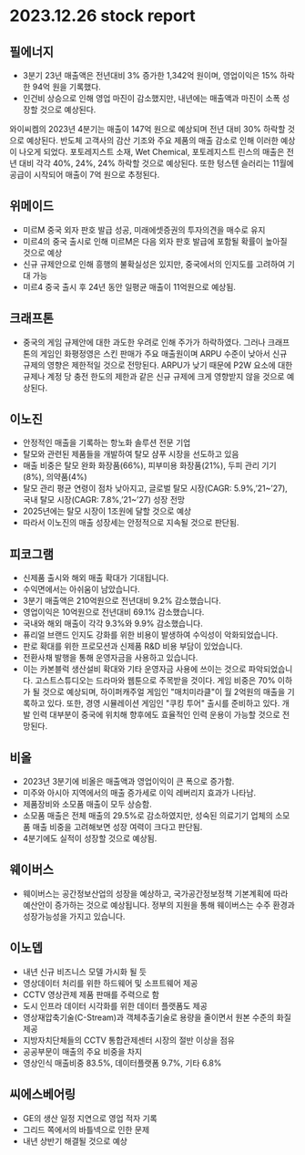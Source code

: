 # 2023.12.26 stock report
## 필에너지
- 3분기 23년 매출액은 전년대비 3% 증가한 1,342억 원이며, 영업이익은 15% 하락한 94억 원을 기록했다.
- 인건비 상승으로 인해 영업 마진이 감소했지만, 내년에는 매출액과 마진이 소폭 성장할 것으로 예상된다.

와이씨켐의 2023년 4분기는 매출이 147억 원으로 예상되며 전년 대비 30% 하락할 것으로 예상된다. 반도체 고객사의 감산 기조와 주요 제품의 매출 감소로 인해 이러한 예상이 나오게 되었다. 포토레지스트 소재, Wet Chemical, 포토레지스트 린스의 매출은 전년 대비 각각 40%, 24%, 24% 하락할 것으로 예상된다. 또한 텅스텐 슬러리는 11월에 공급이 시작되어 매출이 7억 원으로 추정된다.
## 위메이드
- 미르M 중국 외자 판호 발급 성공, 미래에셋증권의 투자의견을 매수로 유지
- 미르4의 중국 출시로 인해 미르M은 다음 외자 판호 발급에 포함될 확률이 높아질 것으로 예상
- 신규 규제안으로 인해 흥행의 불확실성은 있지만, 중국에서의 인지도를 고려하여 기대 가능
- 미르4 중국 출시 후 24년 동안 일평균 매출이 11억원으로 예상됨.
## 크래프톤
- 중국의 게임 규제안에 대한 과도한 우려로 인해 주가가 하락하였다. 그러나 크래프톤의 게임인 화평정영은 스킨 판매가 주요 매출원이며 ARPU 수준이 낮아서 신규 규제의 영향은 제한적일 것으로 전망된다. ARPU가 낮기 때문에 P2W 요소에 대한 규제나 계정 당 충전 한도의 제한과 같은 신규 규제에 크게 영향받지 않을 것으로 예상된다.
## 이노진
- 안정적인 매출을 기록하는 항노화 솔루션 전문 기업
- 탈모와 관련된 제품들을 개발하여 탈모 샴푸 시장을 선도하고 있음
- 매출 비중은 탈모 완화 화장품(66%), 피부미용 화장품(21%), 두피 관리 기기(8%), 의약품(4%)
- 탈모 관리 평균 연령이 점차 낮아지고, 글로벌 탈모 시장(CAGR: 5.9%,’21~’27), 국내 탈모 시장(CAGR: 7.8%,’21~’27) 성장 전망
- 2025년에는 탈모 시장이 1조원에 달할 것으로 예상
- 따라서 이노진의 매출 성장세는 안정적으로 지속될 것으로 판단됨.
## 피코그램
- 신제품 출시와 해외 매출 확대가 기대됩니다.
- 수익면에서는 아쉬움이 남았습니다.
- 3분기 매출액은 210억원으로 전년대비 9.2% 감소했습니다.
- 영업이익은 10억원으로 전년대비 69.1% 감소했습니다.
- 국내와 해외 매출이 각각 9.3%와 9.9% 감소했습니다.
- 퓨리얼 브랜드 인지도 강화를 위한 비용이 발생하여 수익성이 악화되었습니다.
- 판로 확대를 위한 프로모션과 신제품 R&D 비용 부담이 있었습니다.
- 전환사채 발행을 통해 운영자금을 사용하고 있습니다.
- 이는 카본블럭 생산설비 확대와 기타 운영자금 사용에 쓰이는 것으로 파악되었습니다.
고스트스튜디오는 드라마와 웹툰으로 주목받을 것이다. 게임 비중은 70% 이하가 될 것으로 예상되며, 하이퍼캐주얼 게임인 "매치미라클"이 월 2억원의 매출을 기록하고 있다. 또한, 경영 시뮬레이션 게임인 "쿠킹 투어" 출시를 준비하고 있다. 개발 인력 대부분이 중국에 위치해 향후에도 효율적인 인력 운용이 가능할 것으로 전망된다.
## 비올
- 2023년 3분기에 비올은 매출액과 영업이익이 큰 폭으로 증가함.
- 미주와 아시아 지역에서의 매출 증가세로 이익 레버리지 효과가 나타남.
- 제품장비와 소모품 매출이 모두 상승함.
- 소모품 매출은 전체 매출의 29.5%로 감소하였지만, 성숙된 의료기기 업체의 소모품 매출 비중을 고려해보면 성장 여력이 크다고 판단됨.
- 4분기에도 실적이 성장할 것으로 예상됨.
## 웨이버스
- 웨이버스는 공간정보산업의 성장을 예상하고, 국가공간정보정책 기본계획에 따라 예산안이 증가하는 것으로 예상됩니다. 정부의 지원을 통해 웨이버스는 수주 환경과 성장가능성을 가지고 있습니다.
## 이노뎁
- 내년 신규 비즈니스 모델 가시화 될 듯
- 영상데이터 처리를 위한 하드웨어 및 소프트웨어 제공
- CCTV 영상관제 제품 판매를 주력으로 함
- 도시 인프라 데이터 시각화를 위한 데이터 플랫폼도 제공
- 영상재압축기술(C-Stream)과 객체추출기술로 용량을 줄이면서 원본 수준의 화질 제공
- 지방자치단체들의 CCTV 통합관제센터 시장의 절반 이상을 점유
- 공공부문이 매출의 주요 비중을 차지
- 영상인식 매출비중 83.5%, 데이터플랫폼 9.7%, 기타 6.8%
## 씨에스베어링
- GE의 생산 일정 지연으로 영업 적자 기록
- 그리드 쪽에서의 바틀넥으로 인한 문제
- 내년 상반기 해결될 것으로 예상